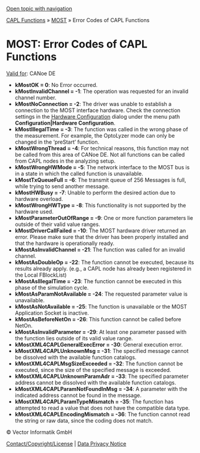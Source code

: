 [Open topic with navigation](../../../../CANoeDEFamily.htm#Topics/CAPLFunctions/MOST/CAPLfunctionsMOSTErrorCodes.md)

[CAPL Functions](../CAPLfunctions.md) » [MOST](CAPLfunctionsMOSTOverview.md) » Error Codes of CAPL Functions

# MOST: Error Codes of CAPL Functions

[Valid for](../../Shared/FeatureAvailability.md): CANoe DE

- **kMostOK = 0**: No Error occurred.
- **kMostInvalidChannel = -1**: The operation was requested for an invalid channel number.
- **kMostNoConnection = -2**: The driver was unable to establish a connection to the MOST interface hardware. Check the connection settings in the [Hardware Configuration](../../CANoeCANalyzer/Ribbon/Hardware/NetworkHardware.md) dialog under the menu path **Configuration|Hardware Configuration**.
- **kMostIllegalTime = -3**: The function was called in the wrong phase of the measurement. For example, the OptoLyzer mode can only be changed in the ‘preStart’ function.
- **kMostWrongThread = -4**: For technical reasons, this function may not be called from this area of CANoe DE. Not all functions can be called from CAPL nodes in the analyzing setup.
- **kMostWrongHWMode = -5**: The network interface to the MOST bus is in a state in which the called function is unavailable.
- **kMostTxQueueFull = -6**: The transmit queue of 256 Messages is full, while trying to send another message.
- **kMostHWBusy = -7**: Unable to perform the desired action due to hardware overload.
- **kMostWrongHWType = -8**: This functionality is not supported by the hardware used.
- **kMostParameterOutOfRange = -9**: One or more function parameters lie outside of their valid value ranges.
- **kMostDriverCallFailed = -10**: The MOST hardware driver returned an error. Please make sure that the driver has been properly installed and that the hardware is operationally ready.
- **kMostAsInvalidChannel = -21**: The function was called for an invalid channel.
- **kMostAsDoubleOp = -22**: The function cannot be executed, because its results already apply. (e.g., a CAPL node has already been registered in the Local FBlockList)
- **kMostAsIllegalTime = -23**: The function cannot be executed in this phase of the simulation cycle.
- **kMostAsParamNotAvailable = -24**: The requested parameter value is unavailable.
- **kMostAsNotAvailable = -25**: The function is unavailable or the MOST Application Socket is inactive.
- **kMostAsBeforeNetOn = -26**: This function cannot be called before NetOn.
- **kMostAsInvalidParameter = -29**: At least one parameter passed with the function lies outside of its valid value range.
- **kMostXML4CAPLGeneralExecError = -30**: General execution error.
- **kMostXML4CAPLUnknownMsg = -31**: The specified message cannot be dissolved with the available function catalogs.
- **kMostXML4CAPLMsgSizeExceeded = -32**: The function cannot be executed, since the size of the specified message is exceeded.
- **kMostXML4CAPLUnknownParamAdr = -33**: The specified parameter address cannot be dissolved with the available function catalogs.
- **kMostXML4CAPLParamNotFoundInMsg = -34**: A parameter with the indicated address cannot be found in the message.
- **kMostXML4CAPLParamTypeMismatch = -35**: The function has attempted to read a value that does not have the compatible data type.
- **kMostXML4CAPLEncodingMismatch = -36**: The function cannot read the string or raw data, since the coding does not match.

© Vector Informatik GmbH

[Contact/Copyright/License](../../Shared/ContactCopyrightLicense.md) | [Data Privacy Notice](https://www.vector.com/int/en/company/get-info/privacy-policy/)